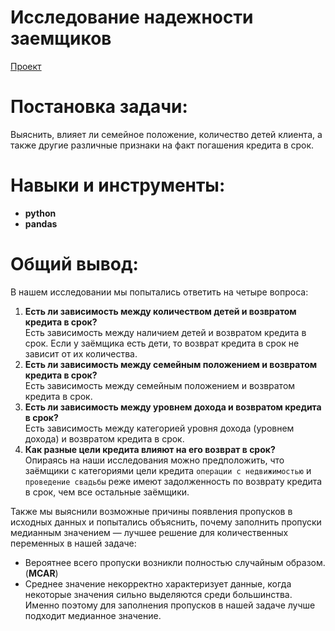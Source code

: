# Исследование надежности заемщиков
[Проект](Яндекс.Практикум%20Проект%20№2%20Исследование%20надежности%20заемщиков%20(Часть%201).ipynb)  
# Постановка задачи:    
Выяснить, влияет ли семейное положение, количество детей клиента, а также другие различные признаки на факт погашения кредита в срок.
# Навыки и инструменты:  
* **python**
* **pandas**
# Общий вывод:  
В нашем исследовании мы попытались ответить на четыре вопроса:  
1. **Есть ли зависимость между количеством детей и возвратом кредита в срок?**  
Есть зависимость между наличием детей и возвратом кредита в срок. Если у заёмщика есть дети, то возврат кредита в срок не зависит от их количества.  
2. **Есть ли зависимость между семейным положением и возвратом кредита в срок?**   
Есть зависимость между семейным положением и возвратом кредита в срок.  
3. **Есть ли зависимость между уровнем дохода и возвратом кредита в срок?**  
Есть зависимость между категорией уровня дохода (уровнем дохода) и возвратом кредита в срок.  
4. **Как разные цели кредита влияют на его возврат в срок?**  
Опираясь на наши исследования можно предположить, что заёмщики с категориями цели кредита `операции с недвижимостью` и `проведение свадьбы` реже имеют задолженность по возврату кредита в срок, чем все остальные заёмщики.

Также мы выяснили возможные причины появления пропусков в исходных данных и попытались объяснить, почему заполнить пропуски медианным значением — лучшее решение для количественных переменных в нашей задаче:
- Вероятнее всего пропуски возникли полностью случайным образом. (**MCAR**)
- Среднее значение некорректно характеризует данные, когда некоторые значения сильно выделяются среди большинства. Именно поэтому для заполнения пропусков в нашей задаче лучше подходит медианное значение.
